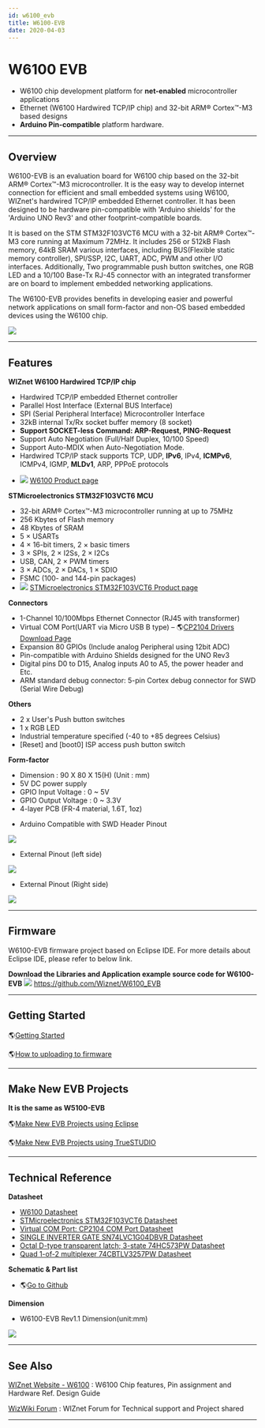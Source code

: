```yaml
---
id: w6100_evb
title: W6100-EVB
date: 2020-04-03
---
```


# W6100 EVB 

  - W6100 chip development platform for **net-enabled** microcontroller
    applications
  - Ethernet (W6100 Hardwired TCP/IP chip) and 32-bit ARM® Cortex™-M3
    based designs
  - **Arduino Pin-compatible** platform hardware.

-----

## Overview

W6100-EVB is an evaluation board for W6100 chip based on the 32-bit ARM®
Cortex™-M3 microcontroller. It is the easy way to develop internet
connection for efficient and small embedded systems using W6100,
WIZnet's hardwired TCP/IP embedded Ethernet controller. It has been
designed to be hardware pin-compatible with 'Arduino shields' for the
'Arduino UNO Rev3' and other footprint-compatible boards.

It is based on the STM STM32F103VCT6 MCU with a 32-bit ARM® Cortex™-M3
core running at Maximum 72MHz. It includes 256 or 512kB Flash memory,
64kB SRAM various interfaces, including BUS(Flexible static memory
controller), SPI/SSP, I2C, UART, ADC, PWM and other I/O interfaces.
Additionally, Two programmable push button switches, one RGB LED and a
10/100 Base-Tx RJ-45 connector with an integrated transformer are on
board to implement embedded networking applications.

The W6100-EVB provides benefits in developing easier and powerful
network applications on small form-factor and non-OS based embedded
devices using the W6100 chip.

![](/document_framework/img/products/w6100/w6100_evb/w6100-evb_callout.png)

-----

## Features

**WIZnet W6100 Hardwired TCP/IP chip**

  - Hardwired TCP/IP embedded Ethernet controller
  - Parallel Host Interface (External BUS Interface)
  - SPI (Serial Peripheral Interface) Microcontroller Interface
  - 32kB internal Tx/Rx socket buffer memory (8 socket)
  - **Support SOCKET-less Command: ARP-Request, PING-Request**
  - Support Auto Negotiation (Full/Half Duplex, 10/100 Speed)
  - Support Auto-MDIX when Auto-Negotiation Mode.
  - Hardwired TCP/IP stack supports TCP, UDP, **IPv6**, IPv4,
    **ICMPv6**, ICMPv4, IGMP, **MLDv1**, ARP, PPPoE protocols

<!-- end list -->

  - ![](/products/w5500/w5500_evb/icons/link.png) [W6100 Product
    page](/products/W6100/start)

**STMicroelectronics STM32F103VCT6 MCU**

  - 32-bit ARM® Cortex™-M3 microcontroller running at up to 75MHz
  - 256 Kbytes of Flash memory
  - 48 Kbytes of SRAM
  - 5 × USARTs
  - 4 × 16-bit timers, 2 × basic timers
  - 3 × SPIs, 2 × I2Ss, 2 × I2Cs
  - USB, CAN, 2 × PWM timers
  - 3 × ADCs, 2 × DACs, 1 × SDIO
  - FSMC (100- and 144-pin packages)
  - ![](/products/w5500/w5500_evb/icons/link.png) [STMicroelectronics
    STM32F103VCT6 Product
    page](http://www.st.com/en/microcontrollers/stm32f103vc.html)

**Connectors**

  - 1-Channel 10/100Mbps Ethernet Connector (RJ45 with transformer)
  - Virtual COM Port(UART via Micro USB B type) –
   🌎[CP2104 Drivers
    Download
    Page](https://www.silabs.com/products/interface/usb-bridges/classic-usb-bridges/device.cp2104)
  - Expansion 80 GPIOs (Include analog Peripheral using 12bit ADC)
  - Pin-compatible with Arduino Shields designed for the UNO Rev3
  - Digital pins D0 to D15, Analog inputs A0 to A5, the power header and
    Etc.
  - ARM standard debug connector: 5-pin Cortex debug connector for SWD
    (Serial Wire Debug)

**Others**

  - 2 x User's Push button switches
  - 1 x RGB LED
  - Industrial temperature specified (-40 to +85 degrees Celsius)
  - \[Reset\] and \[boot0\] ISP access push button switch

**Form-factor**

  - Dimension : 90 X 80 X 15(H) (Unit : mm)
  - 5V DC power supply
  - GPIO Input Voltage : 0 \~ 5V
  - GPIO Output Voltage : 0 \~ 3.3V
  - 4-layer PCB (FR-4 material, 1.6T, 1oz)

<!-- end list -->

  - Arduino Compatible with SWD Header Pinout

![](/document_framework/img/products/w6100/w6100_evb/w6100-evb_pinout_1.png)

  - External Pinout (left side)

![](/document_framework/img/products/w6100/w6100_evb/w6100-evb_pinout_2.png)

  - External Pinout (Right side)

![](/document_framework/img/products/w6100/w6100_evb/w6100-evb_pinout_3.png)

-----

## Firmware
W6100-EVB firmware project based on Eclipse IDE. For more details about
Eclipse IDE, please refer to below link.

**Download the Libraries and
Application example source code for W6100-EVB** 
![](/document_framework/img/github.png)
<https://github.com/Wiznet/W6100_EVB> 

-----

## Getting Started

🌎[Getting
Started](getting_started.md)

🌎[How to uploading to
firmware](/products/w6100/w6100_evb/getting_started#how_to_uploading_to_firmware)

-----

## Make New EVB Projects

**It is the same as W5100-EVB**

🌎[Make New EVB Projects
using Eclipse](make_a_new_projects_eclipse.md)

🌎[Make New EVB Projects
using
TrueSTUDIO](make_a_new_projects_truestudio.md)

-----

## Technical Reference

**Datasheet**

  - [W6100 Datasheet]()
  - [STMicroelectronics STM32F103VCT6
    Datasheet](http://www.st.com/en/microcontrollers/stm32f103vc.html)
  - [Virtual COM Port:
    CP2104 COM Port
    Datasheet](https://www.silabs.com/products/interface/usb-bridges/classic-usb-bridges/device.cp2104)
  - [SINGLE INVERTER
    GATE SN74LVC1G04DBVR
    Datasheet](http://www.ti.com/lit/ds/symlink/sn74lvc1g04.pdf)
  - [Octal D-type
    transparent latch; 3-state 74HC573PW
    Datasheet](https://assets.nexperia.com/documents/data-sheet/74HC_HCT573.pdf)
  - [Quad 1-of-2
    multiplexer 74CBTLV3257PW
    Datasheet](https://www.nxp.com/docs/en/data-sheet/74CBTLV3257.pdf)
    
**Schematic & Part list**

  - 🌎[Go to
    Github](https://github.com/Wiznet/Hardware-Files-of-WIZnet/tree/master/02_iEthernet/W6100)

**Dimension**

  - W6100-EVB Rev1.1 Dimension(unit:mm)

![](/document_framework/img/products/w6100/w6100_evb/w6100_wiki_dimension.png)

-----

## See Also

[WIZnet Website -
W6100](http://www.wiznet.io/product-item/w6100) : W6100 Chip features,
Pin assignment and Hardware Ref. Design Guide

[WizWiki
Forum](https://forum.wiznet.io/) : WIZnet Forum for Technical support
and Project shared

-----

